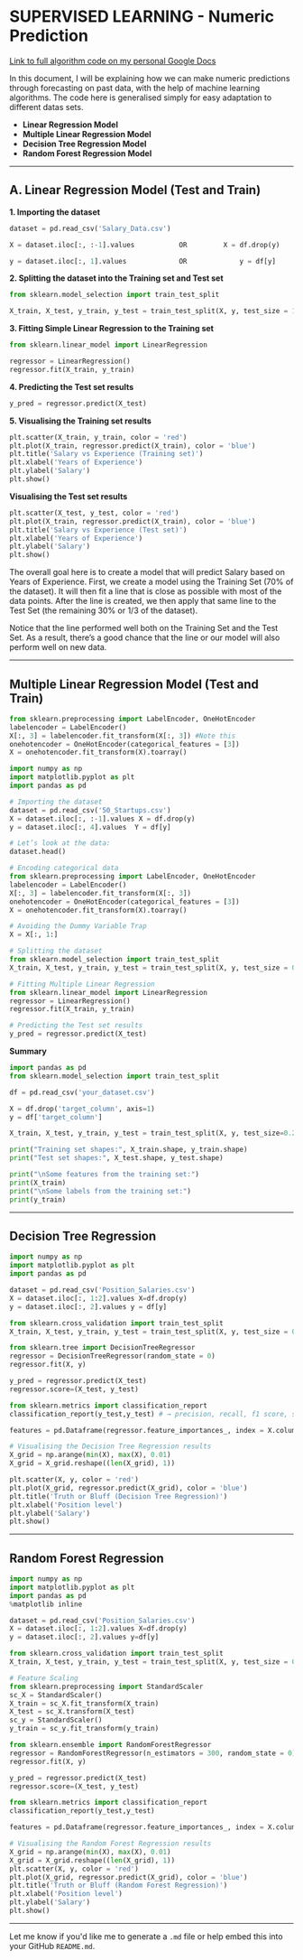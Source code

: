 # **SUPERVISED LEARNING - Numeric Prediction**
[Link to full algorithm code on my personal Google Docs](https://docs.google.com/document/d/1y3ZkecbodvG_-noAnZCURoGXor-orNFvrV_73whGOWE/edit?usp=sharing)

In this document, I will be explaining how we can make numeric predictions through forecasting on past data, with the help of machine learning algorithms. The code here is generalised simply for easy adaptation to different datas sets.

- **Linear Regression Model**
- **Multiple Linear Regression Model**
- **Decision Tree Regression Model**
- **Random Forest Regression Model**

---

## **A. Linear Regression Model (Test and Train)**

**1. Importing the dataset**
```python
dataset = pd.read_csv('Salary_Data.csv')

X = dataset.iloc[:, :-1].values           OR         X = df.drop(y)

y = dataset.iloc[:, 1].values             OR             y = df[y]
```

**2. Splitting the dataset into the Training set and Test set**
```python
from sklearn.model_selection import train_test_split

X_train, X_test, y_train, y_test = train_test_split(X, y, test_size = 1/3, random_state = 0)
```

**3. Fitting Simple Linear Regression to the Training set**
```python
from sklearn.linear_model import LinearRegression

regressor = LinearRegression()
regressor.fit(X_train, y_train)
```

**4. Predicting the Test set results**
```python
y_pred = regressor.predict(X_test)
```

**5. Visualising the Training set results**
```python
plt.scatter(X_train, y_train, color = 'red')
plt.plot(X_train, regressor.predict(X_train), color = 'blue')
plt.title('Salary vs Experience (Training set)')
plt.xlabel('Years of Experience')
plt.ylabel('Salary')
plt.show()
```

**Visualising the Test set results**
```python
plt.scatter(X_test, y_test, color = 'red')
plt.plot(X_train, regressor.predict(X_train), color = 'blue')
plt.title('Salary vs Experience (Test set)')
plt.xlabel('Years of Experience')
plt.ylabel('Salary')
plt.show()
```
The overall goal here is to create a model that will predict Salary based on Years of Experience. First, we create a model using the Training Set (70% of the dataset). It will then fit a line that is close as possible with most of the data points. After the line is created, we then apply that same line to the Test Set (the remaining 30% or 1/3 of the dataset).

Notice that the line performed well both on the Training Set and the Test Set. As a result, there’s a good chance that the line or our model will also perform well on new data.


---

## **Multiple Linear Regression Model (Test and Train)**

```python
from sklearn.preprocessing import LabelEncoder, OneHotEncoder
labelencoder = LabelEncoder()
X[:, 3] = labelencoder.fit_transform(X[:, 3]) #Note this
onehotencoder = OneHotEncoder(categorical_features = [3])
X = onehotencoder.fit_transform(X).toarray()
```

```python
import numpy as np
import matplotlib.pyplot as plt
import pandas as pd

# Importing the dataset
dataset = pd.read_csv('50_Startups.csv')
X = dataset.iloc[:, :-1].values X = df.drop(y)
y = dataset.iloc[:, 4].values  Y = df[y]

# Let’s look at the data: 
dataset.head()
```

```python
# Encoding categorical data
from sklearn.preprocessing import LabelEncoder, OneHotEncoder
labelencoder = LabelEncoder()
X[:, 3] = labelencoder.fit_transform(X[:, 3])
onehotencoder = OneHotEncoder(categorical_features = [3])
X = onehotencoder.fit_transform(X).toarray()

# Avoiding the Dummy Variable Trap
X = X[:, 1:]
```

```python
# Splitting the dataset
from sklearn.model_selection import train_test_split
X_train, X_test, y_train, y_test = train_test_split(X, y, test_size = 0.2, random_state = 42)
```

```python
# Fitting Multiple Linear Regression
from sklearn.linear_model import LinearRegression
regressor = LinearRegression()
regressor.fit(X_train, y_train)

# Predicting the Test set results
y_pred = regressor.predict(X_test)
```

**Summary**
```python
import pandas as pd
from sklearn.model_selection import train_test_split

df = pd.read_csv('your_dataset.csv')

X = df.drop('target_column', axis=1)
y = df['target_column']

X_train, X_test, y_train, y_test = train_test_split(X, y, test_size=0.2, random state = 42)

print("Training set shapes:", X_train.shape, y_train.shape)
print("Test set shapes:", X_test.shape, y_test.shape)

print("\nSome features from the training set:")
print(X_train)
print("\nSome labels from the training set:")
print(y_train)
```

---

## **Decision Tree Regression**

```python
import numpy as np
import matplotlib.pyplot as plt
import pandas as pd

dataset = pd.read_csv('Position_Salaries.csv')
X = dataset.iloc[:, 1:2].values X=df.drop(y)
y = dataset.iloc[:, 2].values y = df[y]

from sklearn.cross_validation import train_test_split
X_train, X_test, y_train, y_test = train_test_split(X, y, test_size = 0.2, random_state = 0)

from sklearn.tree import DecisionTreeRegressor
regressor = DecisionTreeRegressor(random_state = 0)
regressor.fit(X, y)

y_pred = regressor.predict(X_test)
regressor.score=(X_test, y_test)

from sklearn.metrics import classification_report
classification_report(y_test,y_test) # → precision, recall, f1 score, support

features = pd.Dataframe(regressor.feature_importances_, index = X.columns)
```

```python
# Visualising the Decision Tree Regression results
X_grid = np.arange(min(X), max(X), 0.01)
X_grid = X_grid.reshape((len(X_grid), 1))

plt.scatter(X, y, color = 'red')
plt.plot(X_grid, regressor.predict(X_grid), color = 'blue')
plt.title('Truth or Bluff (Decision Tree Regression)')
plt.xlabel('Position level')
plt.ylabel('Salary')
plt.show()
```

---

## **Random Forest Regression**

```python
import numpy as np
import matplotlib.pyplot as plt
import pandas as pd
%matplotlib inline

dataset = pd.read_csv('Position_Salaries.csv')
X = dataset.iloc[:, 1:2].values X=df.drop(y)
y = dataset.iloc[:, 2].values y=df[y]

from sklearn.cross_validation import train_test_split
X_train, X_test, y_train, y_test = train_test_split(X, y, test_size = 0.2, random_state = 0)

# Feature Scaling
from sklearn.preprocessing import StandardScaler
sc_X = StandardScaler()
X_train = sc_X.fit_transform(X_train)
X_test = sc_X.transform(X_test)
sc_y = StandardScaler()
y_train = sc_y.fit_transform(y_train)

from sklearn.ensemble import RandomForestRegressor
regressor = RandomForestRegressor(n_estimators = 300, random_state = 0)
regressor.fit(X, y)

y_pred = regressor.predict(X_test)
regressor.score=(X_test, y_test)

from sklearn.metrics import classification_report
classification_report(y_test,y_test)

features = pd.Dataframe(regressor.feature_importances_, index = X.columns)
```

```python
# Visualising the Random Forest Regression results
X_grid = np.arange(min(X), max(X), 0.01)
X_grid = X_grid.reshape((len(X_grid), 1))
plt.scatter(X, y, color = 'red')
plt.plot(X_grid, regressor.predict(X_grid), color = 'blue')
plt.title('Truth or Bluff (Random Forest Regression)')
plt.xlabel('Position level')
plt.ylabel('Salary')
plt.show()
```

---

Let me know if you'd like me to generate a `.md` file or help embed this into your GitHub `README.md`.
